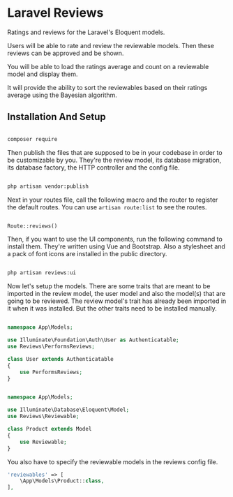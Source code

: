 # Laravel Reviews

Ratings and reviews for the Laravel's Eloquent models.

Users will be able to rate and review the reviewable models. Then these reviews
can be approved and be shown.

You will be able to load the ratings average and count on a reviewable model 
and display them.

It will provide the ability to sort the reviewables based on their
ratings average using the Bayesian algorithm.

## Installation And Setup

```sh

composer require 

```
Then publish the files that are supposed to be in your codebase in order to be
customizable by you. They're the review model, its database migration, its 
database factory, the HTTP controller and the config file. 

```sh

php artisan vendor:publish

```
Next in your routes file, call the following macro and the router to register 
the default routes. You can use `artisan route:list` to see the routes.

```php

Route::reviews()

```
Then, if you want to use the UI components, run the following command to 
install them. They're written using Vue and Bootstrap. Also a stylesheet and a
pack of font icons are installed in the public directory. 

```sh

php artisan reviews:ui

```
Now let's setup the models. There are some traits that are meant to be imported
in the review model, the user model and also the model(s) that are going to be
reviewed. The review model's trait has already been imported in it when it was
installed. But the other traits need to be installed manually.

```php

namespace App\Models;

use Illuminate\Foundation\Auth\User as Authenticatable;
use Reviews\PerformsReviews;

class User extends Authenticatable
{
	use PerformsReviews;
}

```
```php

namespace App\Models;

use Illuminate\Database\Eloquent\Model;
use Reviews\Reviewable;

class Product extends Model
{
    use Reviewable;
}

```
You also have to specify the reviewable models in the reviews config file.

```php
'reviewables' => [
	\App\Models\Product::class,	
],
```

